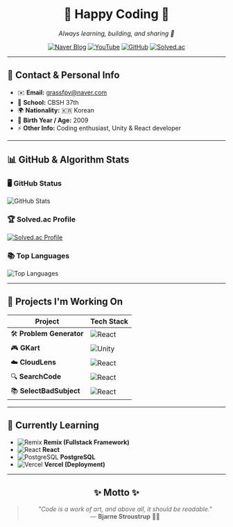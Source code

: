<div align="center">

# 🌟 Happy Coding 🌟  
_Always learning, building, and sharing 🚀_

[![Naver Blog](https://img.shields.io/badge/Blog-03C75A?style=for-the-badge&logo=naver&logoColor=white)](https://blog.naver.com/happy_coding-)
[![YouTube](https://img.shields.io/badge/Youtube-FF0000?style=for-the-badge&logo=youtube&logoColor=white)](https://www.youtube.com/@GRASS_CODING)
[![GitHub](https://img.shields.io/badge/GitHub-181717?style=for-the-badge&logo=github&logoColor=white)](https://github.com/lmwmason)
[![Solved.ac](https://img.shields.io/badge/Solved.ac-1A1A1A?style=for-the-badge&logo=acm&logoColor=white)](https://solved.ac/lmwmason)

</div>

---

## 📇 Contact & Personal Info
- ✉️ **Email:** [grassfpv@naver.com](mailto:grassfpv@naver.com)  
- 🏫 **School:** CBSH 37th  
- 🌍 **Nationality:** 🇰🇷 Korean  
- 🎂 **Birth Year / Age:** 2009  
- ⚡ **Other Info:** Coding enthusiast, Unity & React developer  

---

## 📊 GitHub & Algorithm Stats
### 🖥️ GitHub Status
![GitHub Stats](https://github-readme-stats.vercel.app/api?username=lmwmason&show_icons=true&theme=cobalt)

### 🏆 Solved.ac Profile
[![Solved.ac Profile](http://mazassumnida.wtf/api/generate_badge?boj=lmwmason)](https://solved.ac/lmwmason)

### 📚 Top Languages
![Top Languages](https://github-readme-stats.vercel.app/api/top-langs/?username=lmwmason&layout=compact&theme=gruvbox)

---

## 🚀 Projects I'm Working On

| Project | Tech Stack |
|---------|------------|
| 🛠️ **Problem Generator** | ![React](https://img.shields.io/badge/React-61DAFB?style=flat&logo=react&logoColor=black) |
| 🎮 **GKart** | ![Unity](https://img.shields.io/badge/Unity-000000?style=flat&logo=unity&logoColor=white) |
| ☁️ **CloudLens** | ![React](https://img.shields.io/badge/React-61DAFB?style=flat&logo=react&logoColor=black) |
| 🔍 **SearchCode** | ![React](https://img.shields.io/badge/React-61DAFB?style=flat&logo=react&logoColor=black) |
| 📚 **SelectBadSubject** | ![React](https://img.shields.io/badge/React-61DAFB?style=flat&logo=react&logoColor=black) |

---

## 📖 Currently Learning

- ![Remix](https://img.shields.io/badge/Remix-000000?style=for-the-badge&logo=remix&logoColor=white) **Remix (Fullstack Framework)**  
- ![React](https://img.shields.io/badge/React-61DAFB?style=for-the-badge&logo=react&logoColor=black) **React**  
- ![PostgreSQL](https://img.shields.io/badge/PostgreSQL-4169E1?style=for-the-badge&logo=postgresql&logoColor=white) **PostgreSQL**  
- ![Vercel](https://img.shields.io/badge/Vercel-000000?style=for-the-badge&logo=vercel&logoColor=white) **Vercel (Deployment)**  

---

<div align="center">

## ✨ Motto ✨  

> *"Code is a work of art, and above all, it should be readable."*  
> — **Bjarne Stroustrup** 🧑‍💻  

</div>
